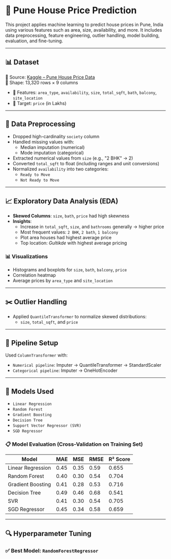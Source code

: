 # 🏡 Pune House Price Prediction

This project applies machine learning to predict house prices in Pune, India using various features such as area, size, availability, and more. It includes data preprocessing, feature engineering, outlier handling, model building, evaluation, and fine-tuning.

---

## 📊 Dataset

📁 Source: [Kaggle – Pune House Price Data](https://www.kaggle.com/datasets/saipavansaketh/pune-house-data?select=Pune+house+data.csv)  
📄 Shape: 13,320 rows × 9 columns
- 📌 Features: `area_type`, `availability`, `size`, `total_sqft`, `bath`, `balcony`, `site_location`
- 🎯 Target: `price` (in Lakhs)

---

## 🧼 Data Preprocessing

- Dropped high-cardinality `society` column
- Handled missing values with:
  - Median imputation (numerical)
  - Mode imputation (categorical)
- Extracted numerical values from `size` (e.g., "2 BHK" → 2)
- Converted `total_sqft` to float (including ranges and unit conversions)
- Normalized `availability` into two categories:
  - `Ready to Move`
  - `Not Ready to Move`

---

## 📈 Exploratory Data Analysis (EDA)

- **Skewed Columns**: `size`, `bath`, `price` had high skewness
- **Insights**:
  - Increase in `total_sqft`, `size`, and `bathrooms` generally → higher price
  - Most frequent values: `2 BHK`, `2 bath`, `1 balcony`
  - Plot area houses had highest average price
  - Top location: *Gultikde* with highest average pricing

### 📊 Visualizations

- Histograms and boxplots for `size`, `bath`, `balcony`, `price`
- Correlation heatmap
- Average prices by `area_type` and `site_location`

---

## ✂️ Outlier Handling

- Applied `QuantileTransformer` to normalize skewed distributions:
  - `size`, `total_sqft`, and `price`

---
## 🔁 Pipeline Setup

Used `ColumnTransformer` with:
- `Numerical pipeline`: Imputer → QuantileTransformer → StandardScaler
- `Categorical pipeline`: Imputer → OneHotEncoder

---

## 🤖 Models Used

- `Linear Regression`
- `Random Forest`
- `Gradient Boosting`
- `Decision Tree`
- `Support Vector Regressor (SVR)`
- `SGD Regressor`

### 📋 Model Evaluation (Cross-Validation on Training Set)

| Model              | MAE   | MSE   | RMSE  | R² Score |
|-------------------|-------|-------|-------|----------|
| Linear Regression  | 0.45  | 0.35  | 0.59  | 0.655    |
| Random Forest      | 0.40  | 0.30  | 0.54  | 0.704    |
| Gradient Boosting  | 0.41  | 0.28  | 0.53  | 0.716    |
| Decision Tree      | 0.49  | 0.46  | 0.68  | 0.541    |
| SVR                | 0.41  | 0.30  | 0.54  | 0.705    |
| SGD Regressor      | 0.45  | 0.34  | 0.58  | 0.659    |

---

## 🔍 Hyperparameter Tuning

### ✅ Best Model: `RandomForestRegressor`

